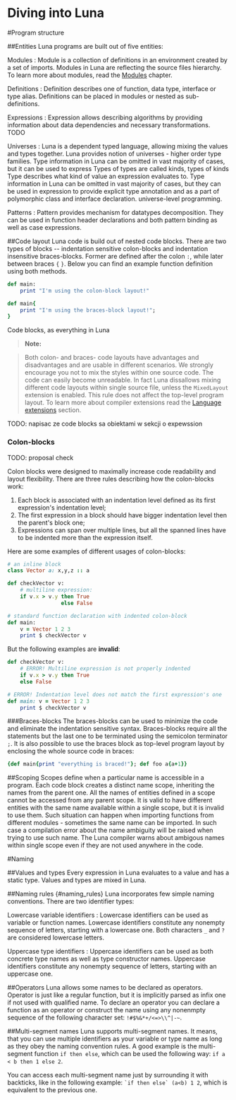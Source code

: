 # Diving into Luna








#Program structure

##Entities
Luna programs are built out of five entities:

Modules
: Module is a collection of definitions in an environment created by a set of imports. Modules in Luna are reflecting the source files hierarchy. To learn more about modules, read the [Modules](#modules) chapter.

Definitions
: Definition describes one of function, data type, interface or type alias. Definitions can be placed in modules or nested as sub-definitions.

Expressions
: Expression allows describing algorithms by providing information about data dependencies and necessary transformations. TODO

Universes
: Luna is a dependent typed language, allowing mixing the values and types together. Luna provides notion of universes - higher order type families. Type information in Luna can be omitted in vast majority of cases, but it can be used to express 
Types of types are called kinds, types of kinds Type describes what kind of value an expression evaluates to. Type information in Luna can be omitted in vast majority of cases, but they can be used in expression to provide explicit type annotation and as a part of polymorphic class and interface declaration.
universe-level programming.

Patterns
: Pattern provides mechanism for datatypes decomposition. They can be used in function header declarations and both pattern binding as well as case expressions.


##Code layout
Luna code is build out of nested code blocks. There are two types of blocks -- indentation sensitive colon-blocks and indentation insensitive braces-blocks. Former are defined after the colon `:`, while later between braces `{` `}`. Below you can find an example function definition using both methods.

```ruby
def main:
    print "I'm using the colon-block layout!"
```

```ruby
def main{
    print "I'm using the braces-block layout!";
}
```

Code blocks, as everything in Luna
> **Note:**

> Both colon- and braces- code layouts have advantages and disadvantages and are usable in different scenarios. We strongly encourage you not to mix the styles within one source code. The code can easily become unreadable. In fact Luna dissallows mixing different code layouts within single source file, unless the `MixedLayout` extension is enabled.  This rule does not affect the top-level program layout. To learn more about compiler extensions read the [Language extensions](#language_extensions) section.

TODO: napisac ze code blocks sa obiektami w sekcji o expewssion

### Colon-blocks
TODO: proposal check

Colon blocks were designed to maximally increase code readability and layout flexibility. There are three rules describing how the colon-blocks work:

1. Each block is associated with an indentation level defined as its first expression's indentation level;
2. The first expression in a block should have bigger indentation level then the parent's block one;
3. Expressions can span over multiple lines, but all the spanned lines have to be indented more than the expression itself.

Here are some examples of different usages of colon-blocks:

```ruby
# an inline block
class Vector a: x,y,z :: a

def checkVector v:
    # multiline expression:
    if v.x > v.y then True
                 else False

# standard function declaration with indented colon-block
def main:
    v = Vector 1 2 3
    print $ checkVector v
```

But the following examples are **invalid**:

```ruby
def checkVector v:
    # ERROR! Multiline expression is not properly indented 
    if v.x > v.y then True
    else False

# ERROR! Indentation level does not match the first expression's one
def main: v = Vector 1 2 3
    print $ checkVector v
```


###Braces-blocks
The braces-blocks can be used to minimize the code and eliminate the indentation sensitive syntax. Braces-blocks require all the statements but the last one to be terminated using the semicolon terminator `;`. It is also possible to use the braces block as top-level program layout by enclosing the whole source code in braces:
```ruby
{def main{print "everything is braced!"}; def foo a{a+1}}
```

##Scoping
Scopes define when a particular name is accessible in a program. Each code block creates a distinct name scope, inheriting the names from the parent one. All the names of entities defined in a scope cannot be accessed from any parent scope. It is valid to have different entities with the same name available within a single scope, but it is invalid to use them. Such situation can happen when importing functions from different modules - sometimes the same name can be imported. In such case a compilation error about the name ambiguity will be raised when trying to use such name. The Luna compiler warns about ambigous names within single scope even if they are not used anywhere in the code.

#Naming

##Values and types
Every expression in Luna evaluates to a value and has a static type. Values and types are mixed in Luna.

##Naming rules {#naming_rules}
Luna incorporates few simple naming conventions. There are two identifier types:

Lowercase variable identifiers
: Lowercase identifiers can be used as variable or function names. Lowercase identifiers constitute any nonempty sequence of letters, starting with a lowercase one. Both characters `_` and `?` are considered lowercase letters.

Uppercase type identifiers
: Uppercase identifiers can be used as both concrete type names as well as type constructor names. Uppercase identifiers constitute any nonempty sequence of letters, starting with an uppercase one.

##Operators
Luna allows some names to be declared as operators. Operator is just like a regular function, but it is implicitly parsed as infix one if not used with qualified name. To declare an operator you can declare a function as an operator or construct the name using any nonenmpty sequence of the following character set: `!#$%&*+/<=>\\^|-~`.


##Multi-segment names
Luna supports multi-segment names. It means, that you can use multiple identifiers as your variable or type name as long as they obey the naming convention rules. A good example is the multi-segment function `if then else`, which can be used the following way: `if a < b then 1 else 2`.

You can access each multi-segment name just by surrounding it with backticks, like in the following example: ``` `if then else` (a<b) 1 2 ```, which is equivalent to the previous one.

